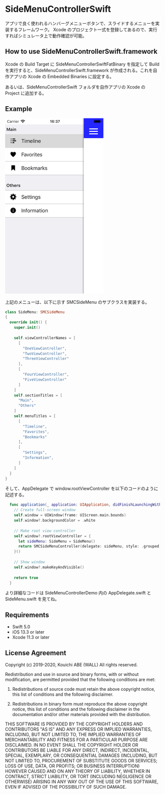 # SideMenuControllerSwift

アプリで良く使われるハンバーグメニューボタンで、スライドするメニューを実装するフレームワーク。
Xcode のプロジェクト一式を登録してあるので、実行すればシミュレータ上で動作確認が可能。


## How to use SideMenuControllerSwift.framework

Xcode の Build Target に SideMenuControllerSwiftFatBinary を指定して Build を実行すると、SideMenuControllerSwift.framework が作成される。これを自作アプリの Xcode の Embedded Binaries に設定する。

あるいは、SideMenuControllerSwift フォルダを自作アプリの Xcode の Project に追加する。


## Example

![メニュー例](screenshot.png "Screenshot")

上記のメニューは、以下に示す SMCSideMenu のサブクラスを実装する。

```SideMenu.swift
class SideMenu: SMCSideMenu
{
  override init() {
    super.init()

    self.viewControllerNames = [
      [
        "OneViewController",
        "TwoViewController",
        "ThreeViewController"
      ],
      [
        "FourViewController",
        "FiveViewController"
      ]
    ]
    self.sectionTitles = [
      "Main",
      "Others"
    ]
    self.menuTitles = [
      [
        "Timeline",
        "Favorites",
        "Bookmarks"
      ],
      [
        "Settings",
        "Information",
      ]
    ]
  }
}
```

そして、AppDelegate で window.rootViewController を以下のコードのように記述する。

```AppDelegate.swift
  func application(_ application: UIApplication, didFinishLaunchingWithOptions launchOptions: [UIApplication.LaunchOptionsKey: Any]?) -> Bool {
    // Create full-screen window
    self.window = UIWindow(frame: UIScreen.main.bounds)
    self.window?.backgroundColor = .white

    // Make root view controller
    self.window?.rootViewController = {
      let sideMenu: SideMenu = SideMenu()
      return SMCSideMenuController(delegate: sideMenu, style: .grouped)
    }()

    // Show window
    self.window?.makeKeyAndVisible()

    return true
  }
```

より詳細なコードは SideMenuControllerDemo 内の AppDelegate.swift と SideMenu.swift を見てね。


## Requirements

 - Swift 5.0
 - iOS 13.3 or later
 - Xcode 11.3 or later


## License Agreement

Copyright (c) 2019-2020, Kouichi ABE (WALL) All rights reserved.

Redistribution and use in source and binary forms, with or without
modification, are permitted provided that the following conditions are met:

 1. Redistributions of source code must retain the above copyright notice,
    this list of conditions and the following disclaimer.

 2. Redistributions in binary form must reproduce the above copyright notice,
    this list of conditions and the following disclaimer in the documentation
    and/or other materials provided with the distribution.

THIS SOFTWARE IS PROVIDED BY THE COPYRIGHT HOLDERS AND CONTRIBUTORS "AS IS"
AND ANY EXPRESS OR IMPLIED WARRANTIES, INCLUDING, BUT NOT LIMITED TO, THE
IMPLIED WARRANTIES OF MERCHANTABILITY AND FITNESS FOR A PARTICULAR PURPOSE ARE
DISCLAIMED. IN NO EVENT SHALL THE COPYRIGHT HOLDER OR CONTRIBUTORS BE LIABLE
FOR ANY DIRECT, INDIRECT, INCIDENTAL, SPECIAL, EXEMPLARY, OR CONSEQUENTIAL
DAMAGES (INCLUDING, BUT NOT LIMITED TO, PROCUREMENT OF SUBSTITUTE GOODS OR
SERVICES; LOSS OF USE, DATA, OR PROFITS; OR BUSINESS INTERRUPTION) HOWEVER
CAUSED AND ON ANY THEORY OF LIABILITY, WHETHER IN CONTRACT, STRICT LIABILITY,
OR TORT (INCLUDING NEGLIGENCE OR OTHERWISE) ARISING IN ANY WAY OUT OF THE USE
OF THIS SOFTWARE, EVEN IF ADVISED OF THE POSSIBILITY OF SUCH DAMAGE.


